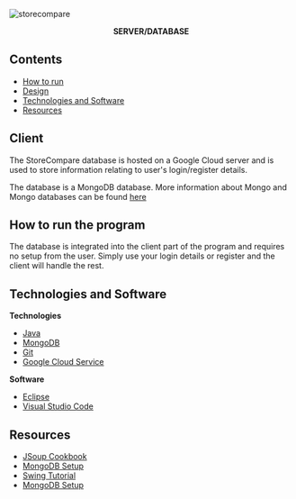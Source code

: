 ![storecompare](https://user-images.githubusercontent.com/22448079/38895768-d87f1a4c-4288-11e8-99ab-416e24d32da8.png)

<p align="center">
  <b>SERVER/DATABASE</b><br>
</p>

## Contents
* [How to run](#how-to-run-the-program)
* [Design](#design)
* [Technologies and Software](#technologies)
* [Resources](#resources)

## Client
The StoreCompare database is hosted on a Google Cloud server and is used to store information relating to user's login/register details.

The database is a MongoDB database. More information about Mongo and Mongo databases can be found [here](https://www.mongodb.com/company)


## How to run the program
The database is integrated into the client part of the program and requires no setup from the user. Simply use your login details or register and the client will handle the rest.


## Technologies and Software
**Technologies**
- [Java](https://java.com/en/download/)
- [MongoDB](https://www.mongodb.com/)
- [Git](https://git-scm.com/)
- [Google Cloud Service](https://cloud.google.com/)

**Software**
- [Eclipse](https://www.eclipse.org/)
- [Visual Studio Code](https://code.visualstudio.com/)

## Resources
- [JSoup Cookbook](https://jsoup.org/cookbook/)
- [MongoDB Setup](https://www.tutorialspoint.com/mongodb/index.htm)
- [Swing Tutorial](https://www.tutorialspoint.com/swing/index.htm)
- [MongoDB Setup](https://www.tutorialspoint.com/mongodb/index.htm)
